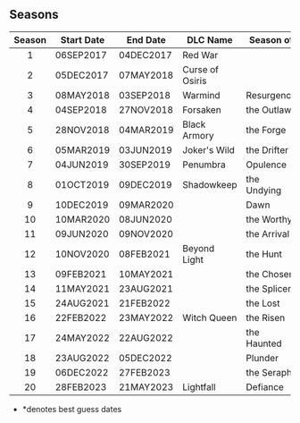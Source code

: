 ## Seasons

| Season | Start Date | End Date  | DLC Name        | Season of   |
| :----: | ---------- | --------- | --------------- | ----------- |
|   1    | 06SEP2017  | 04DEC2017 | Red War         |             |
|   2    | 05DEC2017  | 07MAY2018 | Curse of Osiris |             |
|   3    | 08MAY2018  | 03SEP2018 | Warmind         | Resurgence  |
|   4    | 04SEP2018  | 27NOV2018 | Forsaken        | the Outlaw  |
|   5    | 28NOV2018  | 04MAR2019 | Black Armory    | the Forge   |
|   6    | 05MAR2019  | 03JUN2019 | Joker's Wild    | the Drifter |
|   7    | 04JUN2019  | 30SEP2019 | Penumbra        | Opulence    |
|   8    | 01OCT2019  | 09DEC2019 | Shadowkeep      | the Undying |
|   9    | 10DEC2019  | 09MAR2020 |                 | Dawn        |
|   10   | 10MAR2020  | 08JUN2020 |                 | the Worthy  |
|   11   | 09JUN2020  | 09NOV2020 |                 | the Arrival |
|   12   | 10NOV2020  | 08FEB2021 | Beyond Light    | the Hunt    |
|   13   | 09FEB2021  | 10MAY2021 |                 | the Chosen  |
|   14   | 11MAY2021  | 23AUG2021 |                 | the Splicer |
|   15   | 24AUG2021  | 21FEB2022 |                 | the Lost    |
|   16   | 22FEB2022  | 23MAY2022 | Witch Queen     | the Risen   |
|   17   | 24MAY2022  | 22AUG2022 |                 | the Haunted |
|   18   | 23AUG2022  | 05DEC2022 |                 | Plunder     |
|   19   | 06DEC2022  | 27FEB2023 |                 | the Seraph  |
|   20   | 28FEB2023  | 21MAY2023 | Lightfall       | Defiance    |

- \*denotes best guess dates
